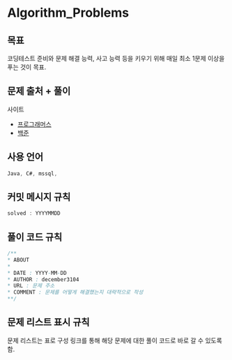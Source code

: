 # Algorithm_Problems
## 목표
코딩테스트 준비와 문제 해결 능력, 사고 능력 등을 키우기 위해 매일 최소 1문제 이상을 푸는 것이 목표.

## 문제 출처 + 풀이
사이트
- [프로그래머스](https://programmers.co.kr/learn/challenges?tab=all_challenges)
- [백준](https://www.acmicpc.net/step)

## 사용 언어
```Java
Java, C#, mssql,
```

## 커밋 메시지 규칙
```Java
solved : YYYYMMDD
```

## 풀이 코드 규칙
```java
/**
* ABOUT
*
* DATE : YYYY-MM-DD
* AUTHOR : december3104
* URL : 문제 주소
* COMMENT : 문제를 어떻게 해결했는지 대략적으로 작성
**/
```

## 문제 리스트 표시 규칙
문제 리스트는 표로 구성
링크를 통해 해당 문제에 대한 풀이 코드로 바로 갈 수 있도록 함.

